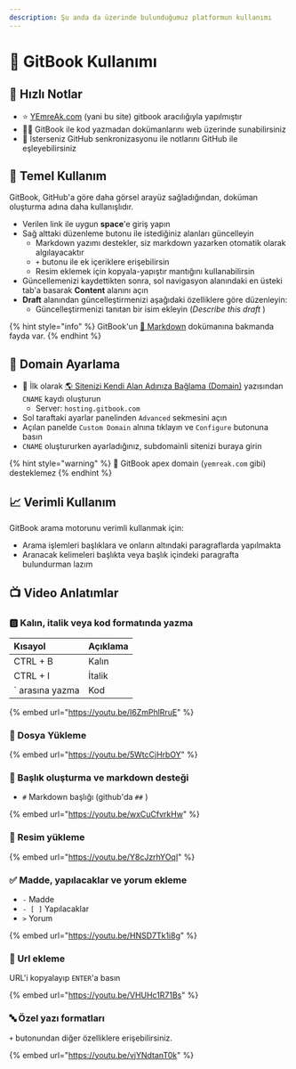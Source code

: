 ```yaml
---
description: Şu anda da üzerinde bulunduğumuz platformun kullanımı
---
```


# 📘 GitBook Kullanımı

## 👀 Hızlı Notlar

* ⭐ [YEmreAk.com](http://yemreak.com/) \(yani bu site\) gitbook aracılığıyla yapılmıştır
* 💁‍♂️ GitBook ile kod yazmadan dokümanlarını web üzerinde sunabilirsiniz
* 🔄 İsterseniz GitHub senkronizasyonu ile notlarını GitHub ile eşleyebilirsiniz

## 🧱 Temel Kullanım

GitBook, GitHub'a göre daha görsel arayüz sağladığından, doküman oluşturma adına daha kullanışlıdır.

* Verilen link ile uygun **space**'e giriş yapın
* Sağ alttaki düzenleme butonu ile istediğiniz alanları güncelleyin
  * Markdown yazımı destekler, siz markdown yazarken otomatik olarak algılayacaktır
  * `+` butonu ile ek içeriklere erişebilirsin
  * Resim eklemek için kopyala-yapıştır mantığını kullanabilirsin
* Güncellemenizi kaydettikten sonra, sol navigasyon alanındaki en üsteki tab'a basarak **Content** alanını açın
* **Draft** alanından güncelleştirmenizi aşağıdaki özelliklere göre düzenleyin:
  * Güncelleştirmenizi tanıtan bir isim ekleyin \(_Describe this draft_ \)

{% hint style="info" %}
GitBook'un [📖 Markdown](https://docs.gitbook.com/content-editing/markdown) dokümanına bakmanda fayda var.
{% endhint %}

## 🌟 Domain Ayarlama

* 🚩 İlk olarak [🌎 Sitenizi Kendi Alan Adınıza Bağlama \(Domain\)](https://web.yemreak.com/web-sitesi-yonetimi#sitenizi-kendi-alan-adiniza-baglama-domain) yazısından `CNAME` kaydı oluşturun
  * Server: `hosting.gitbook.com`
* Sol taraftaki ayarlar panelinden `Advanced` sekmesini açın
* Açılan panelde `Custom Domain` alnına tıklayın ve `Configure` butonuna basın
* `CNAME` oluştururken ayarladığınız, subdomainli sitenizi buraya girin

{% hint style="warning" %}
📢 GitBook apex domain \(`yemreak.com` gibi\) desteklemez
{% endhint %}

## 📈 Verimli Kullanım

GitBook arama motorunu verimli kullanmak için:

* Arama işlemleri başlıklara ve onların altındaki paragraflarda yapılmakta
* Aranacak kelimeleri başlıkta veya başlık içindeki paragrafta bulundurman lazım

## 📺 Video Anlatımlar

### 🅱 Kalın, italik veya kod formatında yazma

| Kısayol | Açıklama |
| :--- | :--- |
| CTRL + B | Kalın |
| CTRL + I | İtalik |
| \` arasına yazma | Kod |

{% embed url="https://youtu.be/I6ZmPhlRruE" %}

### 📁 Dosya Yükleme

{% embed url="https://youtu.be/5WtcCjHrbOY" %}

### 📑 Başlık oluşturma ve markdown desteği

* `#` Markdown başlığı \(github'da `##` \)

{% embed url="https://youtu.be/wxCuCfvrkHw" %}

### 🎴 Resim yükleme

{% embed url="https://youtu.be/Y8cJzrhYOqI" %}

### ✅ Madde, yapılacaklar ve yorum ekleme

* `-` Madde
* `- [ ]` Yapılacaklar
* `>` Yorum

{% embed url="https://youtu.be/HNSD7Tk1i8g" %}

### 🔗 Url ekleme

URL'i kopyalayıp `ENTER`'a basın

{% embed url="https://youtu.be/VHUHc1R71Bs" %}

### 🔤 Özel yazı formatları

`+` butonundan diğer özelliklere erişebilirsiniz.

{% embed url="https://youtu.be/vjYNdtanT0k" %}



